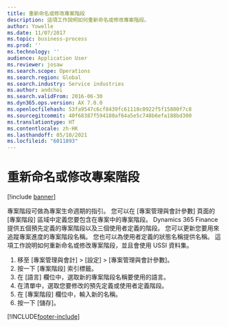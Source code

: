 ```yaml
---
title: 重新命名或修改專案階段
description: 這項工作說明如何重新命名或修改專案階段。
author: Yowelle
ms.date: 11/07/2017
ms.topic: business-process
ms.prod: ''
ms.technology: ''
audience: Application User
ms.reviewer: josaw
ms.search.scope: Operations
ms.search.region: Global
ms.search.industry: Service industries
ms.author: andchoi
ms.search.validFrom: 2016-06-30
ms.dyn365.ops.version: AX 7.0.0
ms.openlocfilehash: 53fa9547c6cf8439fc61118c0922f5f15800f7c8
ms.sourcegitcommit: 40f68387f594180af64a5e5c748b6efa188bd300
ms.translationtype: HT
ms.contentlocale: zh-HK
ms.lasthandoff: 05/10/2021
ms.locfileid: "6011893"
---
```

# <a name="rename-or-modify-a-project-stage"></a>重新命名或修改專案階段

[!include [banner](../../includes/banner.md)]

專案階段可做為專案生命週期的指引。 您可以在 [專案管理與會計參數] 頁面的 [專案階段] 區域中定義您要包含在專案中的專案階段。 Dynamics 365 Finance 提供五個預先定義的專案階段以及三個使用者定義的階段。 您可以更新您要用來追蹤專案進度的專案階段名稱。 您也可以為使用者定義的狀態名稱提供名稱。 這項工作說明如何重新命名或修改專案階段，並且會使用 USSI 資料集。

1. 移至 [專案管理與會計] > [設定] > [專案管理與會計參數]。
2. 按一下 [專案階段] 索引標籤。
3. 在 [語言] 欄位中，選取新的專案階段名稱要使用的語言。
4. 在清單中，選取您要修改的預先定義或使用者定義階段。 
5. 在 [專案階段] 欄位中，輸入新的名稱。
6. 按一下 [儲存]。


[!INCLUDE[footer-include](../../includes/footer-banner.md)]